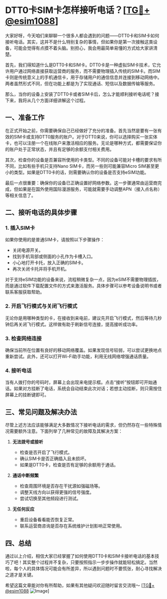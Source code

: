 # DTT0卡SIM卡怎样接听电话？[[TG💪+ @esim1088](https://t.me/s/esim1088)]

大家好呀，今天咱们来聊聊一个很多人都会遇到的问题——DTT0卡和SIM卡如何接听电话。其实，这并不是什么特别复杂的事情，但如果你是第一次接触这类设备，可能会觉得有点摸不着头脑。别担心，我会用最简单易懂的方式给大家讲清楚。

首先，我们得知道什么是DTT0卡和SIM卡。DTT0卡是一种虚拟SIM卡技术，它允许用户通过网络直接获取运营商的服务，而不需要物理插入传统的SIM卡。而SIM卡则是传统意义上的手机通信卡，用于存储用户的通信信息并连接到移动网络中。两者虽然形式不同，但在功能上都是为了实现通话、短信以及数据传输等服务。

那么，当你的设备上安装了DTT0卡或者SIM卡后，怎么才能顺利接听电话呢？接下来，我将从几个方面详细讲解这个过程。

## 一、准备工作

在正式开始之前，你需要确保自己已经做好了充分的准备。首先当然是要有一张有效的SIM卡或支持DTT0服务的账户。对于DTT0来说，你可以选择购买一张实体卡，也可以注册一个在线账户来激活相应的服务。无论是哪种方式，都需要保证你的账户处于正常状态，并且有足够的余额支付相关费用。

其次，检查你的设备是否兼容所使用的卡类型。不同的设备可能对卡槽的要求有所不同，比如有些手机只支持Nano SIM卡，而另一些则可能兼容Micro SIM甚至更小的类型。如果是DTT0卡的话，则需要确认你的设备是否支持eSIM功能。

最后一点很重要：确保你的设备已正确设置好网络参数。这一步骤通常由运营商完成，但如果是在国外使用国际漫游服务，可能就需要手动调整APN（接入点名称）等相关信息了。

## 二、接听电话的具体步骤

### 1. 插入SIM卡
如果你使用的是普通SIM卡，请按照以下步骤操作：
- 关闭电源开关。
- 找到手机背部或侧面的小孔作为卡槽入口。
- 小心地打开卡托，放入正确的SIM卡。
- 再次关闭卡托并将手机开机。

对于支持eSIM功能的设备来说，流程稍微复杂一点，因为eSIM不需要物理插拔，而是通过软件下载配置文件的方式来激活服务。具体步骤可以参考设备说明书或者联系客服获取帮助。

### 2. 开启飞行模式与关闭飞行模式
无论你是用哪种类型的卡，在接收到来电前，建议先开启飞行模式，然后等待几秒钟后再关闭飞行模式。这样做有助于刷新信号连接，提高接听成功率。

### 3. 检查网络连接
确保当前所在位置有良好的移动网络覆盖。如果发现信号较弱，可以尝试更换地点重新尝试。此外，还可以打开Wi-Fi助手功能，利用无线网络增强通话质量。

### 4. 接听电话
当有人拨打你的号码时，屏幕上会出现来电提示框。点击“接听”按钮即可开始通话。如果对方挂断了电话，系统会自动结束此次对话；若想主动挂断，则只需按住屏幕上的挂断键即可。

## 三、常见问题及解决办法

尽管上述方法应该能够满足大多数情况下接听电话的需求，但仍然存在一些特殊情况需要额外注意。下面列举了几种常见的故障及其解决方案：

1. **无法拨号或接听**
   - 检查是否开启了飞行模式。
   - 确认SIM卡是否正确插入且未损坏。
   - 如果是DTT0卡，检查是否有足够的余额用于通话。

2. **通话中断频繁**
   - 检查周围环境是否存在干扰源如强磁场等。
   - 调整天线方向以获得更强的信号强度。
   - 尝试切换至其他频段进行测试。

3. **无任何反应**
   - 重启设备看看能否恢复正常。
   - 联系运营商咨询是否存在系统维护计划影响正常使用。

## 四、总结

通过以上介绍，相信大家已经掌握了如何使用DTT0卡和SIM卡接听电话的基本技巧了吧！其实整个过程并不复杂，只要按照指示一步步操作就能轻松搞定。当然啦，每个人的具体情况可能会有所差异，所以遇到问题时不要慌张，耐心寻找解决之道才是关键。

希望这篇文章能对你有所帮助，如果有其他疑问欢迎随时留言交流哦～ [[TG💪+ @esim1088](https://t.me/s/esim1088) ![Image](https://i.postimg.cc/4NQfJmqS/Snipaste-2025-05-13-00-14-12.png)]